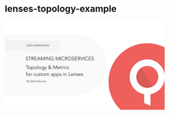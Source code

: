 # lenses-topology-example
[![Lenses And Microservices](https://raw.githubusercontent.com/Landoop/lenses-topology-example/master/video.jpg)](https://www.youtube.com/watch?v=V15mrcA1Wxg)
